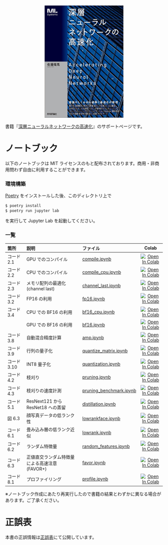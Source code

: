 <p align="center">
  <img src="cover.jpg" width=50%>
</p>

書籍『[深層ニューラルネットワークの高速化](https://www.amazon.co.jp/dp/4297143097)』のサポートページです。

# ノートブック

以下のノートブックは MIT ライセンスのもと配布されております。商用・非商用問わず自由に利用することができます。

### 環境構築

[Poetry](https://python-poetry.org/) をインストールした後、このディレクトリ上で

```
$ poetry install
$ poetry run jupyter lab
```

を実行して Jupyter Lab を起動してください。

### 一覧

|箇所|説明|ファイル|Colab|
|:----|:----|:----|:----:|
|コード 2.1|GPU でのコンパイル|[compile.ipynb](https://github.com/joisino/speedbook/blob/main/notebooks/compile.ipynb)|[![Open In Colab](https://colab.research.google.com/assets/colab-badge.svg)](https://colab.research.google.com/github/joisino/speedbook/blob/main/notebooks/compile.ipynb)|
|コード 2.2|CPU でのコンパイル|[compile_cpu.ipynb](https://github.com/joisino/speedbook/blob/main/notebooks/compile_cpu.ipynb)|[![Open In Colab](https://colab.research.google.com/assets/colab-badge.svg)](https://colab.research.google.com/github/joisino/speedbook/blob/main/notebooks/compile_cpu.ipynb)|
|コード 2.3|メモリ配列の最適化 (channel last)|[channel_last.ipynb](https://github.com/joisino/speedbook/blob/main/notebooks/channel_last.ipynb)|[![Open In Colab](https://colab.research.google.com/assets/colab-badge.svg)](https://colab.research.google.com/github/joisino/speedbook/blob/main/notebooks/channel_last.ipynb)|
|コード 3.2|FP16 の利用|[fp16.ipynb](https://github.com/joisino/speedbook/blob/main/notebooks/fp16.ipynb)|[![Open In Colab](https://colab.research.google.com/assets/colab-badge.svg)](https://colab.research.google.com/github/joisino/speedbook/blob/main/notebooks/fp16.ipynb)|
|コード 3.4|CPU での BF16 の利用|[bf16_cpu.ipynb](https://github.com/joisino/speedbook/blob/main/notebooks/bf16_cpu.ipynb)|[![Open In Colab](https://colab.research.google.com/assets/colab-badge.svg)](https://colab.research.google.com/github/joisino/speedbook/blob/main/notebooks/bf16_cpu.ipynb)|
||GPU での BF16 の利用|[bf16.ipynb](https://github.com/joisino/speedbook/blob/main/notebooks/bf16.ipynb)|[![Open In Colab](https://colab.research.google.com/assets/colab-badge.svg)](https://colab.research.google.com/github/joisino/speedbook/blob/main/notebooks/bf16.ipynb)|
|コード 3.8|自動混合精度計算|[amp.ipynb](https://github.com/joisino/speedbook/blob/main/notebooks/amp.ipynb)|[![Open In Colab](https://colab.research.google.com/assets/colab-badge.svg)](https://colab.research.google.com/github/joisino/speedbook/blob/main/notebooks/amp.ipynb)|
|コード 3.9|行列の量子化|[quantize_matrix.ipynb](https://github.com/joisino/speedbook/blob/main/notebooks/quantize_matrix.ipynb)|[![Open In Colab](https://colab.research.google.com/assets/colab-badge.svg)](https://colab.research.google.com/github/joisino/speedbook/blob/main/notebooks/quantize_matrix.ipynb)|
|コード 3.10|INT8 量子化|[quantization.ipynb](https://github.com/joisino/speedbook/blob/main/notebooks/quantization.ipynb)|[![Open In Colab](https://colab.research.google.com/assets/colab-badge.svg)](https://colab.research.google.com/github/joisino/speedbook/blob/main/notebooks/quantization.ipynb)|
|コード 4.2|枝刈り|[pruning.ipynb](https://github.com/joisino/speedbook/blob/main/notebooks/pruning.ipynb)|[![Open In Colab](https://colab.research.google.com/assets/colab-badge.svg)](https://colab.research.google.com/github/joisino/speedbook/blob/main/notebooks/pruning.ipynb)|
|コード 4.3|枝刈りの速度計測|[pruning_benchmark.ipynb](https://github.com/joisino/speedbook/blob/main/notebooks/pruning_benchmark.ipynb)|[![Open In Colab](https://colab.research.google.com/assets/colab-badge.svg)](https://colab.research.google.com/github/joisino/speedbook/blob/main/notebooks/pruning_benchmark.ipynb)|
|コード 5.1|ResNext121 から ResNet18 への蒸留|[distillation.ipynb](https://github.com/joisino/speedbook/blob/main/notebooks/distillation.ipynb)|[![Open In Colab](https://colab.research.google.com/assets/colab-badge.svg)](https://colab.research.google.com/github/joisino/speedbook/blob/main/notebooks/distillation.ipynb)|
|図 6.3|顔写真データの低ランク性|[lowrankface.ipynb](https://github.com/joisino/speedbook/blob/main/notebooks/lowrankface.ipynb)|[![Open In Colab](https://colab.research.google.com/assets/colab-badge.svg)](https://colab.research.google.com/github/joisino/speedbook/blob/main/notebooks/lowrankface.ipynb)|
|コード 6.1|畳み込み層の低ランク近似|[lowrank.ipynb](https://github.com/joisino/speedbook/blob/main/notebooks/lowrank.ipynb)|[![Open In Colab](https://colab.research.google.com/assets/colab-badge.svg)](https://colab.research.google.com/github/joisino/speedbook/blob/main/notebooks/lowrank.ipynb)|
|コード 6.2|ランダム特徴量|[random_features.ipynb](https://github.com/joisino/speedbook/blob/main/notebooks/random_features.ipynb)|[![Open In Colab](https://colab.research.google.com/assets/colab-badge.svg)](https://colab.research.google.com/github/joisino/speedbook/blob/main/notebooks/random_features.ipynb)|
|コード 6.3|正値直交ランダム特徴量による高速注意 (FAVOR+)|[favor.ipynb](https://github.com/joisino/speedbook/blob/main/notebooks/favor.ipynb)|[![Open In Colab](https://colab.research.google.com/assets/colab-badge.svg)](https://colab.research.google.com/github/joisino/speedbook/blob/main/notebooks/favor.ipynb)|
|コード 8.1|プロファイリング|[profile.ipynb](https://github.com/joisino/speedbook/blob/main/notebooks/profile.ipynb)|[![Open In Colab](https://colab.research.google.com/assets/colab-badge.svg)](https://colab.research.google.com/github/joisino/speedbook/blob/main/notebooks/profile.ipynb)|

※ノートブック作成にあたり再実行したので書籍の結果とわずかに異なる場合があります。ご了承ください。

# 正誤表

本書の正誤情報は[正誤表](https://github.com/joisino/speedbook/blob/main/errata.md)にて公開しています。
